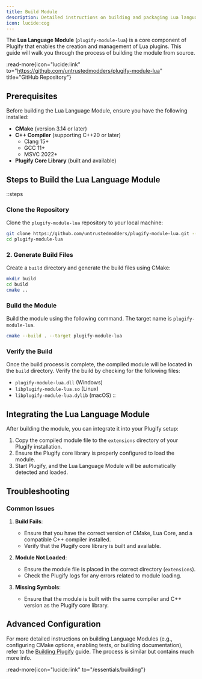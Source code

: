 ```yaml
---
title: Build Module
description: Detailed instructions on building and packaging Lua language module.
icon: lucide:cog
---
```


The **Lua Language Module** (`plugify-module-lua`) is a core component of Plugify that enables the creation and management of Lua plugins. This guide will walk you through the process of building the module from source.

:read-more{icon="lucide:link" to="https://github.com/untrustedmodders/plugify-module-lua" title="GitHub Repository"}

## **Prerequisites**

Before building the Lua Language Module, ensure you have the following installed:

- **CMake** (version 3.14 or later)
- **C++ Compiler** (supporting C++20 or later)
    - Clang 15+
    - GCC 11+
    - MSVC 2022+
- **Plugify Core Library** (built and available)

## **Steps to Build the Lua Language Module**

::steps
### **Clone the Repository**
Clone the `plugify-module-lua` repository to your local machine:

```bash
git clone https://github.com/untrustedmodders/plugify-module-lua.git --recursive
cd plugify-module-lua
```

### **2. Generate Build Files**
Create a `build` directory and generate the build files using CMake:

```bash
mkdir build
cd build
cmake ..
```

### **Build the Module**
Build the module using the following command. The target name is `plugify-module-lua`.

```bash
cmake --build . --target plugify-module-lua
```

### **Verify the Build**
Once the build process is complete, the compiled module will be located in the `build` directory. Verify the build by checking for the following files:
- `plugify-module-lua.dll` (Windows)
- `libplugify-module-lua.so` (Linux)
- `libplugify-module-lua.dylib` (macOS)
::

## **Integrating the Lua Language Module**

After building the module, you can integrate it into your Plugify setup:

1. Copy the compiled module file to the `extensions` directory of your Plugify installation.
2. Ensure the Plugify core library is properly configured to load the module.
3. Start Plugify, and the Lua Language Module will be automatically detected and loaded.

## **Troubleshooting**

### **Common Issues**
1. **Build Fails**:
    - Ensure that you have the correct version of CMake, Lua Core, and a compatible C++ compiler installed.
    - Verify that the Plugify core library is built and available.

2. **Module Not Loaded**:
    - Ensure the module file is placed in the correct directory (`extensions`).
    - Check the Plugify logs for any errors related to module loading.

3. **Missing Symbols**:
    - Ensure that the module is built with the same compiler and C++ version as the Plugify core library.

## **Advanced Configuration**

For more detailed instructions on building Language Modules (e.g., configuring CMake options, enabling tests, or building documentation), refer to the [Building Plugify](/essentials/building) guide. The process is similar but contains much more info.

:read-more{icon="lucide:link" to="/essentials/building"}